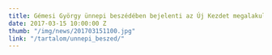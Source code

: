 ```yaml
---
title: Gémesi György ünnepi beszédében bejelenti az Új Kezdet megalakulását
date: 2017-03-15 10:00:00 Z
thumb: "/img/news/201703151100.jpg"
link: "/tartalom/unnepi_beszed/"
---
```


